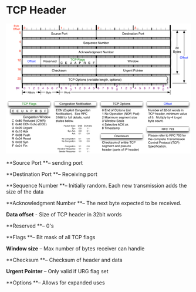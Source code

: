 # TCP Header

![](/assets/MJB-TCP-Header-800x564.png)

**Source Port **– sending port



**Destination Port **– Receiving port



**Sequence Number **– Initially random. Each new transmission adds the size of the data



**Acknowledgment Number **– The next byte expected to be received.



**Data offset** - Size of TCP header in 32bit words



**Reserved **– 0's



**Flags **– Bit mask of all TCP flags



**Window size** – Max number of bytes receiver can handle



**Checksum **– Checksum of header and data



**Urgent Pointer** – Only valid if URG flag set



**Options **– Allows for expanded uses

